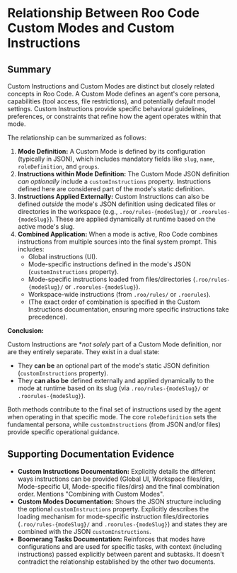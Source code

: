 # Relationship Between Roo Code Custom Modes and Custom Instructions

## Summary

Custom Instructions and Custom Modes are distinct but closely related concepts in Roo Code. A Custom Mode defines an agent's core persona, capabilities (tool access, file restrictions), and potentially default model settings. Custom Instructions provide specific behavioral guidelines, preferences, or constraints that refine how the agent operates within that mode.

The relationship can be summarized as follows:

1.  **Mode Definition:** A Custom Mode is defined by its configuration (typically in JSON), which includes mandatory fields like `slug`, `name`, `roleDefinition`, and `groups`.
2.  **Instructions within Mode Definition:** The Custom Mode JSON definition *can optionally* include a `customInstructions` property. Instructions defined here are considered part of the mode's static definition.
3.  **Instructions Applied Externally:** Custom Instructions can also be defined *outside* the mode's JSON definition using dedicated files or directories in the workspace (e.g., `.roo/rules-{modeSlug}/` or `.roorules-{modeSlug}`). These are applied dynamically at runtime based on the active mode's slug.
4.  **Combined Application:** When a mode is active, Roo Code combines instructions from multiple sources into the final system prompt. This includes:
    *   Global instructions (UI).
    *   Mode-specific instructions defined in the mode's JSON (`customInstructions` property).
    *   Mode-specific instructions loaded from files/directories (`.roo/rules-{modeSlug}/` or `.roorules-{modeSlug}`).
    *   Workspace-wide instructions (from `.roo/rules/` or `.roorules`).
    *   (The exact order of combination is specified in the Custom Instructions documentation, ensuring more specific instructions take precedence).

**Conclusion:**

Custom Instructions are **not solely* part of a Custom Mode definition, nor are they entirely separate. They exist in a dual state:

*   They **can be** an optional part of the mode's static JSON definition (`customInstructions` property).
*   They **can also be** defined externally and applied dynamically to the mode at runtime based on its slug (via `.roo/rules-{modeSlug}/` or `.roorules-{modeSlug}`).

Both methods contribute to the final set of instructions used by the agent when operating in that specific mode. The core `roleDefinition` sets the fundamental persona, while `customInstructions` (from JSON and/or files) provide specific operational guidance.

## Supporting Documentation Evidence

*   **Custom Instructions Documentation:** Explicitly details the different ways instructions can be provided (Global UI, Workspace files/dirs, Mode-specific UI, Mode-specific files/dirs) and the final combination order. Mentions "Combining with Custom Modes".
*   **Custom Modes Documentation:** Shows the JSON structure including the optional `customInstructions` property. Explicitly describes the loading mechanism for mode-specific instruction files/directories (`.roo/rules-{modeSlug}/` and `.roorules-{modeSlug}`) and states they are combined with the JSON `customInstructions`.
*   **Boomerang Tasks Documentation:** Reinforces that modes have configurations and are used for specific tasks, with context (including instructions) passed explicitly between parent and subtasks. It doesn't contradict the relationship established by the other two documents.